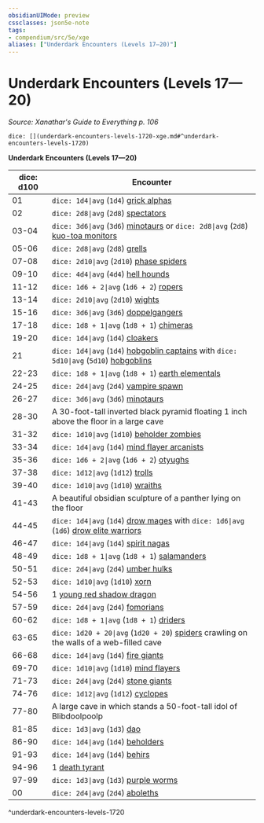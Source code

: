 ```yaml
---
obsidianUIMode: preview
cssclasses: json5e-note
tags:
- compendium/src/5e/xge
aliases: ["Underdark Encounters (Levels 17—20)"]
---
```

# Underdark Encounters (Levels 17—20)
*Source: Xanathar's Guide to Everything p. 106* 

`dice: [](underdark-encounters-levels-1720-xge.md#^underdark-encounters-levels-1720)`

**Underdark Encounters (Levels 17—20)**

| dice: d100 | Encounter |
|------------|-----------|
| 01 | `dice: 1d4\|avg` (`1d4`) [grick alphas](4-Resources/Compendium/bestiary/monstrosity/grick-alpha.md) |
| 02 | `dice: 2d8\|avg` (`2d8`) [spectators](4-Resources/Compendium/bestiary/aberration/spectator.md) |
| 03-04 | `dice: 3d6\|avg` (`3d6`) [minotaurs](4-Resources/Compendium/bestiary/monstrosity/minotaur.md) or `dice: 2d8\|avg` (`2d8`) [kuo-toa monitors](4-Resources/Compendium/bestiary/humanoid/kuo-toa-monitor.md) |
| 05-06 | `dice: 2d8\|avg` (`2d8`) [grells](4-Resources/Compendium/bestiary/aberration/grell.md) |
| 07-08 | `dice: 2d10\|avg` (`2d10`) [phase spiders](4-Resources/Compendium/bestiary/monstrosity/phase-spider.md) |
| 09-10 | `dice: 4d4\|avg` (`4d4`) [hell hounds](4-Resources/Compendium/bestiary/fiend/hell-hound.md) |
| 11-12 | `dice: 1d6 + 2\|avg` (`1d6 + 2`) [ropers](4-Resources/Compendium/bestiary/monstrosity/roper.md) |
| 13-14 | `dice: 2d10\|avg` (`2d10`) [wights](4-Resources/Compendium/bestiary/undead/wight.md) |
| 15-16 | `dice: 3d6\|avg` (`3d6`) [doppelgangers](4-Resources/Compendium/bestiary/monstrosity/doppelganger.md) |
| 17-18 | `dice: 1d8 + 1\|avg` (`1d8 + 1`) [chimeras](4-Resources/Compendium/bestiary/monstrosity/chimera.md) |
| 19-20 | `dice: 1d4\|avg` (`1d4`) [cloakers](4-Resources/Compendium/bestiary/aberration/cloaker.md) |
| 21 | `dice: 1d4\|avg` (`1d4`) [hobgoblin captains](4-Resources/Compendium/bestiary/humanoid/hobgoblin-captain.md) with `dice: 5d10\|avg` (`5d10`) [hobgoblins](4-Resources/Compendium/bestiary/humanoid/hobgoblin.md) |
| 22-23 | `dice: 1d8 + 1\|avg` (`1d8 + 1`) [earth elementals](4-Resources/Compendium/bestiary/elemental/earth-elemental.md) |
| 24-25 | `dice: 2d4\|avg` (`2d4`) [vampire spawn](4-Resources/Compendium/bestiary/undead/vampire-spawn.md) |
| 26-27 | `dice: 3d6\|avg` (`3d6`) [minotaurs](4-Resources/Compendium/bestiary/monstrosity/minotaur.md) |
| 28-30 | A 30-foot-tall inverted black pyramid floating 1 inch above the floor in a large cave |
| 31-32 | `dice: 1d10\|avg` (`1d10`) [beholder zombies](4-Resources/Compendium/bestiary/undead/beholder-zombie.md) |
| 33-34 | `dice: 1d4\|avg` (`1d4`) [mind flayer arcanists](4-Resources/Compendium/bestiary/aberration/mind-flayer-arcanist.md) |
| 35-36 | `dice: 1d6 + 2\|avg` (`1d6 + 2`) [otyughs](4-Resources/Compendium/bestiary/aberration/otyugh.md) |
| 37-38 | `dice: 1d12\|avg` (`1d12`) [trolls](4-Resources/Compendium/bestiary/giant/troll.md) |
| 39-40 | `dice: 1d10\|avg` (`1d10`) [wraiths](4-Resources/Compendium/bestiary/undead/wraith.md) |
| 41-43 | A beautiful obsidian sculpture of a panther lying on the floor |
| 44-45 | `dice: 1d4\|avg` (`1d4`) [drow mages](4-Resources/Compendium/bestiary/humanoid/drow-mage.md) with `dice: 1d6\|avg` (`1d6`) [drow elite warriors](4-Resources/Compendium/bestiary/humanoid/drow-elite-warrior.md) |
| 46-47 | `dice: 1d4\|avg` (`1d4`) [spirit nagas](4-Resources/Compendium/bestiary/monstrosity/spirit-naga.md) |
| 48-49 | `dice: 1d8 + 1\|avg` (`1d8 + 1`) [salamanders](4-Resources/Compendium/bestiary/elemental/salamander.md) |
| 50-51 | `dice: 2d4\|avg` (`2d4`) [umber hulks](4-Resources/Compendium/bestiary/monstrosity/umber-hulk.md) |
| 52-53 | `dice: 1d10\|avg` (`1d10`) [xorn](4-Resources/Compendium/bestiary/elemental/xorn.md) |
| 54-56 | 1 [young red shadow dragon](4-Resources/Compendium/bestiary/dragon/young-red-shadow-dragon.md) |
| 57-59 | `dice: 2d4\|avg` (`2d4`) [fomorians](4-Resources/Compendium/bestiary/giant/fomorian.md) |
| 60-62 | `dice: 1d8 + 1\|avg` (`1d8 + 1`) [driders](4-Resources/Compendium/bestiary/monstrosity/drider.md) |
| 63-65 | `dice: 1d20 + 20\|avg` (`1d20 + 20`) [spiders](4-Resources/Compendium/bestiary/beast/spider.md) crawling on the walls of a web-filled cave |
| 66-68 | `dice: 1d4\|avg` (`1d4`) [fire giants](4-Resources/Compendium/bestiary/giant/fire-giant.md) |
| 69-70 | `dice: 1d10\|avg` (`1d10`) [mind flayers](4-Resources/Compendium/bestiary/aberration/mind-flayer.md) |
| 71-73 | `dice: 2d4\|avg` (`2d4`) [stone giants](4-Resources/Compendium/bestiary/giant/stone-giant.md) |
| 74-76 | `dice: 1d12\|avg` (`1d12`) [cyclopes](4-Resources/Compendium/bestiary/giant/cyclops.md) |
| 77-80 | A large cave in which stands a 50-foot-tall idol of Blibdoolpoolp |
| 81-85 | `dice: 1d3\|avg` (`1d3`) [dao](4-Resources/Compendium/bestiary/elemental/dao.md) |
| 86-90 | `dice: 1d4\|avg` (`1d4`) [beholders](4-Resources/Compendium/bestiary/aberration/beholder.md) |
| 91-93 | `dice: 1d4\|avg` (`1d4`) [behirs](4-Resources/Compendium/bestiary/monstrosity/behir.md) |
| 94-96 | 1 [death tyrant](4-Resources/Compendium/bestiary/undead/death-tyrant.md) |
| 97-99 | `dice: 1d3\|avg` (`1d3`) [purple worms](4-Resources/Compendium/bestiary/monstrosity/purple-worm.md) |
| 00 | `dice: 2d4\|avg` (`2d4`) [aboleths](4-Resources/Compendium/bestiary/aberration/aboleth.md) |
^underdark-encounters-levels-1720